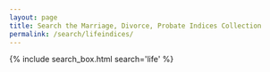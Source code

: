 ```yaml
---
layout: page
title: Search the Marriage, Divorce, Probate Indices Collection
permalink: /search/lifeindices/
---
```


{% include search_box.html search='life' %}
